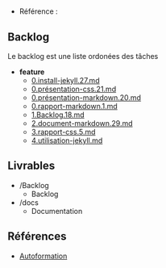 #  

- Référence :   

 

## Backlog 

Le backlog est une liste ordonées des tâches 

- **feature** 
  - [0.install-jekyll.27.md](./Backlog/feature/0.install-jekyll.27.md) 
  - [0.présentation-css.21.md](./Backlog/feature/0.présentation-css.21.md) 
  - [0.présentation-markdown.20.md](./Backlog/feature/0.présentation-markdown.20.md) 
  - [0.rapport-markdown.1.md](./Backlog/feature/0.rapport-markdown.1.md) 
  - [1.Backlog.18.md](./Backlog/feature/1.Backlog.18.md) 
  - [2.document-markdown.29.md](./Backlog/feature/2.document-markdown.29.md) 
  - [3.rapport-css.5.md](./Backlog/feature/3.rapport-css.5.md) 
  - [4.utilisation-jekyll.md](./Backlog/feature/4.utilisation-jekyll.md) 
## Livrables 

 

- /Backlog 
  - Backlog 
- /docs 
  - Documentation 
## Références 

 

- [Autoformation](#) 

